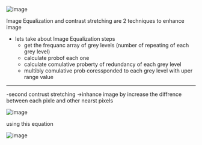 
![image](https://github.com/Eng-Abdelrahman-Mostafa-Mohamed/Image-preprocessing/assets/116603423/08973017-19bb-4e1c-a972-6b75188a3627)

Image Equalization and contrast stretching are 2 techniques to enhance image 
  -  lets take about Image Equalization steps
      - get the frequanc array of grey levels (number of repeating of each grey level)
      - calculate probof each one
      - calculate comulative proberty of redundancy of each grey level
      - multibly comulative prob coressponded to each grey level with uper range value
  - ----------------------------------------------------------------------------------------
  -second contrust stretching ->inhance image by increase the diffrence between each pixle and other nearst pixels 
  
  ![image](https://github.com/Eng-Abdelrahman-Mostafa-Mohamed/Image-preprocessing/assets/116603423/5a91ce9c-3d48-43a5-947c-a9e64724138e)

  
  
  
  using this equation 
        
        
        
        
  ![image](https://github.com/Eng-Abdelrahman-Mostafa-Mohamed/Image-preprocessing/assets/116603423/fafdd643-2c15-4090-a770-0f53f2e72676)

  

  
